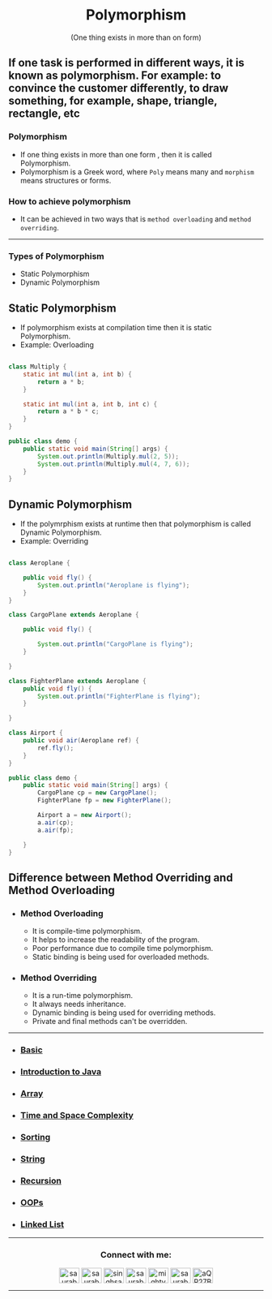 <h1 align="center" > Polymorphism </h1>
<p align="center" > (One thing exists in more than on form) </p>

## If one task is performed in different ways, it is known as polymorphism. For example: to convince the customer differently, to draw something, for example, shape, triangle, rectangle, etc

### Polymorphism
+ If one thing exists in more than one form , then it is called Polymorphism.
+ Polymorphism is a Greek word, where `Poly` means many and `morphism` means structures or forms.

### How to achieve polymorphism
+ It can be achieved in two ways that is `method overloading` and `method overriding`.


---

<h3> Types of Polymorphism </h3> 

+ Static Polymorphism
+ Dynamic Polymorphism

## Static Polymorphism
+ If polymorphism exists at compilation time then it is static Polymorphism.
+ Example: Overloading

```java

class Multiply {
    static int mul(int a, int b) {
        return a * b;
    }

    static int mul(int a, int b, int c) {
        return a * b * c;
    }
}

public class demo {
    public static void main(String[] args) {
        System.out.println(Multiply.mul(2, 5));
        System.out.println(Multiply.mul(4, 7, 6));
    }
}


```
## Dynamic Polymorphism
+ If the polymrphism exists at runtime then that polymorphism is called Dynamic Polymorphism.
+ Example: Overriding

```java

class Aeroplane {

    public void fly() {
        System.out.println("Aeroplane is flying");
    }
}

class CargoPlane extends Aeroplane {

    public void fly() {

        System.out.println("CargoPlane is flying");
    }

}

class FighterPlane extends Aeroplane {
    public void fly() {
        System.out.println("FighterPlane is flying");
    }

}

class Airport {
    public void air(Aeroplane ref) {
        ref.fly();
    }
}

public class demo {
    public static void main(String[] args) {
        CargoPlane cp = new CargoPlane();
        FighterPlane fp = new FighterPlane();

        Airport a = new Airport();
        a.air(cp);
        a.air(fp);

    }
}


```

## Difference between Method Overriding and Method Overloading

+ ### Method Overloading
    + It is compile-time polymorphism. 
    + It helps to increase the readability of the program.
    + Poor performance due to compile time polymorphism.
    + Static binding is being used for overloaded methods.

+ ### Method Overriding
    + It is a run-time polymorphism.
    + It always needs inheritance.
    + Dynamic binding is being used for overriding methods.
    + Private and final methods can't be overridden.

***






+ ### [Basic](https://github.com/saurabhbahadur/java-interview-questions/blob/main/Basics.md)
+ ### [Introduction to Java](https://github.com/saurabhbahadur/java-interview-questions/blob/main/JAVA/Introduction%20to%20Java.md)
+ ### [Array](https://github.com/saurabhbahadur/java-interview-questions/blob/main/Data%20Strucures/Array.md)
+ ### [Time and Space Complexity](https://github.com/saurabhbahadur/java-interview-questions/blob/main/JAVA/Time%20%26%20Space%20Complexity.md)
+ ### [Sorting](https://github.com/saurabhbahadur/java-interview-questions/blob/main/Tech%20%26%20Algo/Sorting.md)
+ ### [String](https://github.com/saurabhbahadur/java-interview-questions/blob/main/Data%20Strucures/String.md)
+ ### [Recursion](https://github.com/saurabhbahadur/java-interview-questions/blob/main/Tech%20%26%20Algo/Recursion.md)
+ ### [OOPs](https://github.com/saurabhbahadur/java-interview-questions/tree/main/OOPs)
+ ### [Linked List](https://github.com/saurabhbahadur/java-interview-questions/blob/main/Data%20Strucures/LinkedList.md)

---


<h3 align="center">Connect with me:</h3>
<p align="center">
<a href="https://twitter.com/saurabhbahadur" target="blank"><img align="center" src="https://raw.githubusercontent.com/rahuldkjain/github-profile-readme-generator/master/src/images/icons/Social/twitter.svg" alt="saurabhbahadur" height="30" width="40" /></a>
<a href="https://linkedin.com/in/saurabhbahadur" target="blank"><img align="center" src="https://raw.githubusercontent.com/rahuldkjain/github-profile-readme-generator/master/src/images/icons/Social/linked-in-alt.svg" alt="saurabhbahadur" height="30" width="40" /></a>
<a href="https://fb.com/singhsaurabhbahadur" target="blank"><img align="center" src="https://raw.githubusercontent.com/rahuldkjain/github-profile-readme-generator/master/src/images/icons/Social/facebook.svg" alt="singhsaurabhbahadur" height="30" width="40" /></a>
<a href="https://instagram.com/saurabhbahadur_" target="blank"><img align="center" src="https://raw.githubusercontent.com/rahuldkjain/github-profile-readme-generator/master/src/images/icons/Social/instagram.svg" alt="saurabhbahadur_" height="30" width="40" /></a>
<a href="https://www.youtube.com/c/mighty saur" target="blank"><img align="center" src="https://raw.githubusercontent.com/rahuldkjain/github-profile-readme-generator/master/src/images/icons/Social/youtube.svg" alt="mighty saur" height="30" width="40" /></a>
<a href="https://www.hackerrank.com/saurabhbahadur" target="blank"><img align="center" src="https://raw.githubusercontent.com/rahuldkjain/github-profile-readme-generator/master/src/images/icons/Social/hackerrank.svg" alt="saurabhbahadur" height="30" width="40" /></a>
<a href="https://discord.gg/aQR27Bg7de" target="blank"><img align="center" src="https://raw.githubusercontent.com/rahuldkjain/github-profile-readme-generator/master/src/images/icons/Social/discord.svg" alt="aQR27Bg7de" height="30" width="40" /></a>
</p>




---

